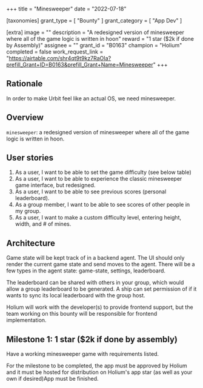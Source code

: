 +++
title = "Minesweeper"
date = "2022-07-18"

[taxonomies]
grant_type = [ "Bounty" ]
grant_category = [ "App Dev" ]

[extra]
image = ""
description = "A redesigned version of minesweeper where all of the game logic is written in hoon"
reward = "1 star ($2k if done by Assembly)"
assignee = ""
grant_id = "B0163"
champion = "Holium"
completed = false
work_request_link = "https://airtable.com/shr4qt9t9kz7RaOIa?prefill_Grant+ID=B0163&prefill_Grant+Name=Minesweeper"
+++

## Rationale

In order to make Urbit feel like an actual OS, we need minesweeper.

## Overview

`minesweeper`: a redesigned version of minesweeper where all of the game logic is written in hoon.

## User stories

1. As a user, I want to be able to set the game difficulty (see below table)
2. As a user, I want to be able to experience the classic minesweeper game interface, but redesigned.
3. As a user, I want to be able to see previous scores (personal leaderboard).
4. As a group member, I want to be able to see scores of other people in my group.
5. As a user, I want to make a custom difficulty level, entering height, width, and # of mines.

## Architecture

Game state will be kept track of in a backend agent. The UI should only render the current game state and send moves to the agent. There will be a few types in the agent state: game-state, settings, leaderboard.

The leaderboard can be shared with others in your group, which would allow a group leaderboard to be generated. A ship can set permission of if it wants to sync its local leaderboard with the group host.

Holium will work with the developer(s) to provide frontend support, but the team working on this bounty will be responsible for frontend implementation.

## Milestone 1: 1 star ($2k if done by assembly)

Have a working minesweeper game with requirements listed.

For the milestone to be completed, the app must be approved by Holium and it must be hosted for distribution on Holium's app star (as well as your own if desired)App must be finished.
